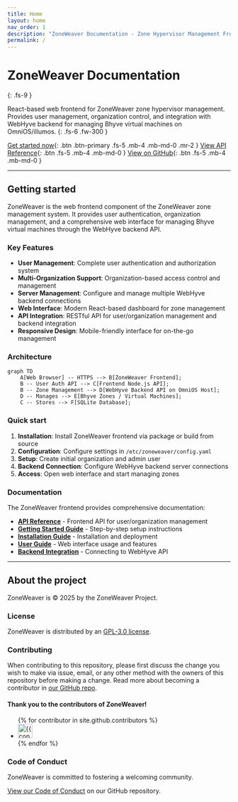 ```yaml
---
title: Home
layout: home
nav_order: 1
description: "ZoneWeaver Documentation - Zone Hypervisor Management Frontend"
permalink: /
---
```


# ZoneWeaver Documentation
{: .fs-9 }

React-based web frontend for ZoneWeaver zone hypervisor management. Provides user management, organization control, and integration with WebHyve backend for managing Bhyve virtual machines on OmniOS/illumos.
{: .fs-6 .fw-300 }

[Get started now](#getting-started){: .btn .btn-primary .fs-5 .mb-4 .mb-md-0 .mr-2 }
[View API Reference](docs/api/){: .btn .fs-5 .mb-4 .mb-md-0 }
[View on GitHub](https://github.com/Makr91/zoneweaver){: .btn .fs-5 .mb-4 .mb-md-0 }

---

## Getting started

ZoneWeaver is the web frontend component of the ZoneWeaver zone management system. It provides user authentication, organization management, and a comprehensive web interface for managing Bhyve virtual machines through the WebHyve backend API.

### Key Features

- **User Management**: Complete user authentication and authorization system
- **Multi-Organization Support**: Organization-based access control and management
- **Server Management**: Configure and manage multiple WebHyve backend connections
- **Web Interface**: Modern React-based dashboard for zone management
- **API Integration**: RESTful API for user/organization management and backend integration
- **Responsive Design**: Mobile-friendly interface for on-the-go management

### Architecture

```mermaid
graph TD
    A[Web Browser] -- HTTPS --> B[ZoneWeaver Frontend];
    B -- User Auth API --> C[Frontend Node.js API];
    B -- Zone Management --> D[WebHyve Backend API on OmniOS Host];
    D -- Manages --> E[Bhyve Zones / Virtual Machines];
    C -- Stores --> F[SQLite Database];
```

### Quick start

1. **Installation**: Install ZoneWeaver frontend via package or build from source
2. **Configuration**: Configure settings in `/etc/zoneweaver/config.yaml`
3. **Setup**: Create initial organization and admin user
4. **Backend Connection**: Configure WebHyve backend server connections
5. **Access**: Open web interface and start managing zones

### Documentation

The ZoneWeaver frontend provides comprehensive documentation:

- **[API Reference](docs/api/)** - Frontend API for user/organization management
- **[Getting Started Guide](docs/guides/getting-started/)** - Step-by-step setup instructions  
- **[Installation Guide](docs/guides/installation/)** - Installation and deployment
- **[User Guide](docs/user-guide/)** - Web interface usage and features
- **[Backend Integration](docs/guides/backend-integration/)** - Connecting to WebHyve API

---

## About the project

ZoneWeaver is &copy; 2025 by the ZoneWeaver Project.

### License

ZoneWeaver is distributed by an [GPL-3.0 license](https://github.com/Makr91/zoneweaver/blob/main/LICENSE.md).

### Contributing

When contributing to this repository, please first discuss the change you wish to make via issue, email, or any other method with the owners of this repository before making a change. Read more about becoming a contributor in [our GitHub repo](https://github.com/Makr91/zoneweaver#contributing).

#### Thank you to the contributors of ZoneWeaver!

<ul class="list-style-none">
{% for contributor in site.github.contributors %}
  <li class="d-inline-block mr-1">
     <a href="{{ contributor.html_url }}"><img src="{{ contributor.avatar_url }}" width="32" height="32" alt="{{ contributor.login }}"></a>
  </li>
{% endfor %}
</ul>

### Code of Conduct

ZoneWeaver is committed to fostering a welcoming community.

[View our Code of Conduct](https://github.com/Makr91/zoneweaver/tree/main/CODE_OF_CONDUCT.md) on our GitHub repository.
